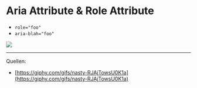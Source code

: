 # Aria Attribute & Role Attribute

- `role="foo"`
- `aria-blah="foo"`

<img src="<%- config.base %>/static/images/cringe.gif" class="w-2/5" />

---

Quellen:
- [https://giphy.com/gifs/nasty-RJAjTowsU0K1a](https://giphy.com/gifs/nasty-RJAjTowsU0K1a)
